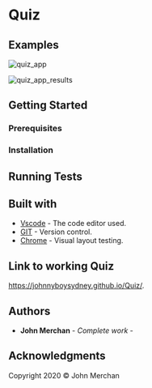 # Quiz

## Examples

![quiz_app](https://user-images.githubusercontent.com/54227198/76696478-19378d80-66e0-11ea-8563-40745cacbf16.JPG)

![quiz_app_results](https://user-images.githubusercontent.com/54227198/76696481-1dfc4180-66e0-11ea-8bc6-3a70a3086251.JPG)

## Getting Started

### Prerequisites

### Installation

## Running Tests

## Built with

* [Vscode](http://www.vscode.com) - The code editor used.
* [GIT](/https://git-scm.com/) - Version control.
* [Chrome](https://www.chrome.com) - Visual layout testing.
## Link to working Quiz
https://johnnyboysydney.github.io/Quiz/.

## Authors

* **John Merchan** - *Complete work* - 

## Acknowledgments


Copyright 2020 &copy; John Merchan

